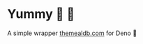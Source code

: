 # Yummy :shallow_pan_of_food: :pizza:

A simple wrapper [themealdb.com](https://themealdb.com) for Deno 🦕